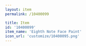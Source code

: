 ```yaml
---
layout: item
permalink: /10400099

title: Item
id: '10400099'
item_name: 'Eighth Note Face Paint'
icon_url: 'customize/10400095.png'
---
```

